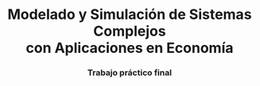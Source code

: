 <div align='center'>
    <h1>Modelado y Simulación de Sistemas Complejos<br>con Aplicaciones en Economía</br></h1>
    <h3>Trabajo práctico final</h3>
</div>